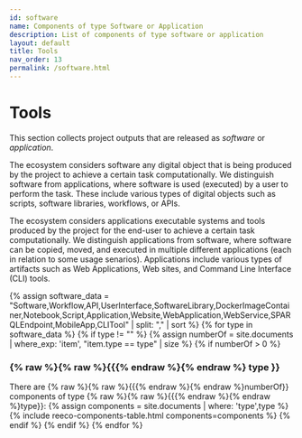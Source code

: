 ```yaml
---
id: software
name: Components of type Software or Application
description: List of components of type software or application
layout: default
title: Tools
nav_order: 13
permalink: /software.html
---
```


# Tools

This section collects project outputs that are released as *software* or *application*.

The ecosystem considers software any digital object that is being produced by the project to achieve a certain task computationally.
We distinguish software from applications, where software is used (executed) by a user to perform the task.
These include various types of digital objects such as scripts, software libraries, workflows, or APIs.

The ecosystem considers applications executable systems and tools produced by the project for the end-user to achieve a certain task computationally.
We distinguish applications from software, where software can be copied, moved, and executed in multiple different applications (each in relation to some usage senarios).
Applications include various types of artifacts such as Web Applications, Web sites, and Command Line Interface (CLI) tools.

<div id="chart_container_software"></div>
<script>
anychart.onDocumentReady(function() {
    // set the data
    var data = [
        {x: "Application", value: 1},
        {x: "CLITool", value: 1},
        {x: "DockerImageContainer", value: 1},
        {x: "SPARQLEndpoint", value: 2},
        {x: "Software", value: 8},
        {x: "SoftwareLibrary", value: 2},
        {x: "UserInterface", value: 1},
        {x: "WebApplication", value: 5}
    ];
    // create the chart
    var chart = anychart.pie3d();
    // set the chart title
    // chart.title("Polifonia Project Components by Type");
    // add the data
    chart.data(data);
    // sort elements
    chart.sort("desc");  
    // set legend position
    chart.legend().position("right");
    // set items layout
    chart.legend().itemsLayout("vertical");
    // display the chart in the container
    chart.container('chart_container_software');
    chart.draw();
  });
  </script>


{% assign software_data = "Software,Workflow,API,UserInterface,SoftwareLibrary,DockerImageContainer,Notebook,Script,Application,Website,WebApplication,WebService,SPARQLEndpoint,MobileApp,CLITool" | split: "," | sort %}
{% for type in software_data %}
{% if type != "" %}
{% assign numberOf = site.documents  | where_exp: 'item', "item.type == type" | size %}
{% if numberOf > 0 %}
### {% raw %}{% raw %}{{{% endraw %}{% endraw %} type }}

There are {% raw %}{% raw %}{{{% endraw %}{% endraw %}numberOf}} components of type {% raw %}{% raw %}{{{% endraw %}{% endraw %}type}}:
	{% assign components =  site.documents  | where: 'type',type %}
	{% include reeco-components-table.html components=components %}
{% endif %}
{% endif %}
{% endfor %}